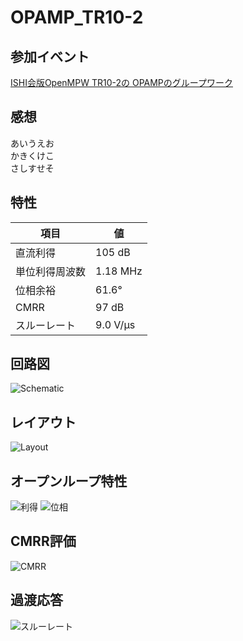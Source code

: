 # OPAMP_TR10-2

## 参加イベント
[ISHI会版OpenMPW TR10-2の OPAMPのグループワーク](https://ishi-kai.org/openmpw/shuttle/tr10/2025/08/01/shuttle_ISHI-Kai_OpenMPW-TR10-2_start.html)
　
## 感想
あいうえお  
かきくけこ  
さしすせそ
## 特性
| 項目 | 値 |
| --- | --- |
| 直流利得 | 105 dB |
| 単位利得周波数 | 1.18 MHz |
| 位相余裕 | 61.6° |
| CMRR | 97 dB |
| スルーレート | 9.0 V/μs |

## 回路図
![Schematic](images/schematic.jpeg)

## レイアウト
![Layout](images/layout.jpeg)


## オープンループ特性
![利得](images/gain.jpeg)
![位相](images/phase.jpeg)

## CMRR評価
![CMRR](images/cmrr.jpeg)

## 過渡応答
![スルーレート](images/tran.jpeg)
